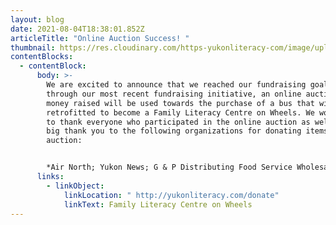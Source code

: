 ```yaml
---
layout: blog
date: 2021-08-04T18:38:01.852Z
articleTitle: "Online Auction Success! "
thumbnail: https://res.cloudinary.com/https-yukonliteracy-com/image/upload/q_35/v1648537326/bus-top2_ggcfav.jpg
contentBlocks:
  - contentBlock:
      body: >-
        We are excited to announce that we reached our fundraising goal of $2000
        through our most recent fundraising initiative, an online auction. The
        money raised will be used towards the purchase of a bus that will be
        retrofitted to become a Family Literacy Centre on Wheels. We would like
        to thank everyone who participated in the online auction as well as a
        big thank you to the following organizations for donating items to the
        auction:


        *Air North; Yukon News; G & P Distributing Food Service Wholesaler; Boston Pizza; Yukon Built; Atlin Mountain Coffee Roasters; Due North Maternity and Baby; Baked Café; Cultured Fine Cheese; Icycle Sports; Bullet Hole Bagels; Murdoch’s Gem Shop; Canada Games Centre; Coast Mountain Sports; Coles Bookstore; Paradise Alley Gifts; Lumel Studios ; KampYukon; Klondike Kettle Corn; Klondike Rib & Salmon; Itsy Bitsy Yarn Store; Mac’s Fireweed Books; Polarity Brewing; Pretty, Neat Yukon; Triple J’s Canna Space; UPS Store #302; Well Bread Culinary Centre Inc.; Winterlong Brewing; Yukon Brewing.*
      links:
        - linkObject:
            linkLocation: " http://yukonliteracy.com/donate"
            linkText: Family Literacy Centre on Wheels
---
```

